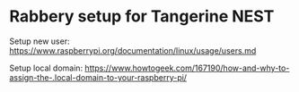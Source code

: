 # Rabbery setup for Tangerine NEST

Setup new user: https://www.raspberrypi.org/documentation/linux/usage/users.md

Setup local domain: https://www.howtogeek.com/167190/how-and-why-to-assign-the-.local-domain-to-your-raspberry-pi/
